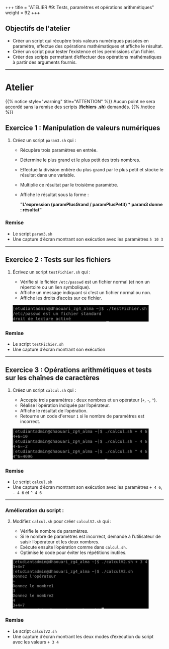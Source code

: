+++
title = "ATELIER #9: Tests, paramètres et opérations arithmétiques"
weight = 92
+++

## Objectifs de l'atelier

- Créer un script qui récupère trois valeurs numériques passées en paramètre, effectue des opérations mathématiques et affiche le résultat.
- Créer un script pour tester l’existence et les permissions d’un fichier.
- Créer des scripts permettant d’effectuer des opérations mathématiques à partir des arguments fournis.

---

# Atelier

{{% notice style="warning" title="ATTENTION" %}}
Aucun point ne sera accordé sans la remise des scripts (**fichiers .sh**) demandés.
{{% /notice %}}

## Exercice 1 : Manipulation de valeurs numériques

1. Créez un script `param3.sh` qui :
   - Récupère trois paramètres en entrée.
   - Détermine le plus grand et le plus petit des trois nombres.
   - Effectue la division entière du plus grand par le plus petit et stocke le résultat dans une variable.
   - Multiplie ce résultat par le troisième paramètre.
   - Affiche le résultat sous la forme :
     
     **"L'expression (paramPlusGrand / paramPlusPetit) * param3 donne : résultat"**

### Remise

- Le script `param3.sh`
- Une capture d’écran montrant son exécution avec les paramètres `5 10 3`

---

## Exercice 2 : Tests sur les fichiers

1. Écrivez un script `testFichier.sh` qui :
   - Vérifie si le fichier `/etc/passwd` est un fichier normal (et non un répertoire ou un lien symbolique).
   - Affiche un message indiquant si c'est un fichier normal ou non.
   - Affiche les droits d’accès sur ce fichier.

   ![HTTP](./l13-1.png?height=80&classes=border,shadow,inline)

### Remise

- Le script `testFichier.sh`
- Une capture d’écran montrant son exécution

---

## Exercice 3 : Opérations arithmétiques et tests sur les chaînes de caractères

1. Créez un script `calcul.sh` qui :
   - Accepte trois paramètres : deux nombres et un opérateur (`+`, `-`, `^`).
   - Réalise l’opération indiquée par l’opérateur.
   - Affiche le résultat de l’opération.
   - Retourne un code d'erreur `1` si le nombre de paramètres est incorrect.

   ![HTTP](./l13-2.png?height=100&classes=border,shadow,inline)

### Remise

- Le script `calcul.sh`
- Une capture d’écran montrant son exécution avec les paramètres `+ 4 6`, `- 4 6` et `^ 4 6`

---

### Amélioration du script :

2. Modifiez `calcul.sh` pour créer `calculV2.sh` qui :
   - Vérifie le nombre de paramètres.
   - Si le nombre de paramètres est incorrect, demande à l’utilisateur de saisir l’opérateur et les deux nombres.
   - Exécute ensuite l’opération comme dans `calcul.sh`.
   - Optimise le code pour éviter les répétitions inutiles.

   ![HTTP](./l13-3.png?height=150&classes=border,shadow,inline)

### Remise

- Le script `calculV2.sh`
- Une capture d’écran montrant les deux modes d’exécution du script avec les valeurs `+ 3 4`

